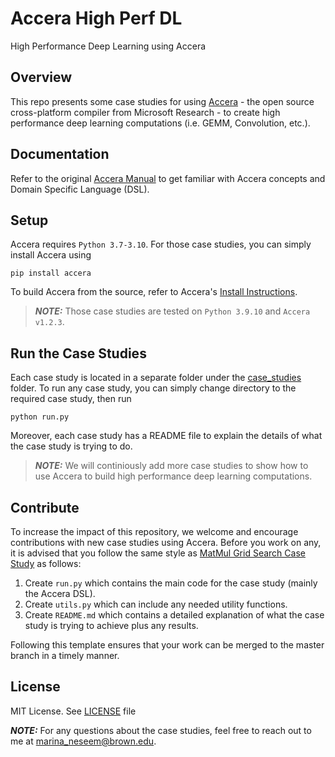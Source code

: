 # Accera High Perf DL
High Performance Deep Learning using Accera

## Overview 
This repo presents some case studies for using [Accera](https://github.com/microsoft/Accera) - the open source cross-platform compiler from Microsoft Research - to create high performance deep learning computations (i.e. GEMM, Convolution, etc.).

## Documentation
Refer to the original [Accera Manual](https://microsoft.github.io/Accera/Manual/) to get familiar with Accera concepts and Domain Specific Language (DSL).

## Setup
Accera requires `Python 3.7-3.10`. For those case studies, you can simply install Accera using
```
pip install accera
```

To build Accera from the source, refer to Accera's [Install Instructions](https://microsoft.github.io/Accera/Install/).

> **_NOTE:_** Those case studies are tested on `Python 3.9.10` and `Accera v1.2.3`.

## Run the Case Studies
Each case study is located in a separate folder under the [case_studies](case_studies) folder. To run any case study, you can simply change directory to the required case study, then run
```
python run.py
```
Moreover, each case study has a README file to explain the details of what the case study is trying to do.

> **_NOTE:_** We will continiously add more case studies to show how to use Accera to build high performance deep learning computations.

## Contribute
To increase the impact of this repository, we welcome and encourage contributions with new case studies using Accera. Before you work on any, it is advised that you follow the same style as [MatMul Grid Search Case Study](case_studies/matmul_gridsearch_on_avx2) as follows:

1. Create `run.py` which contains the main code for the case study (mainly the Accera DSL).
2. Create `utils.py` which can include any needed utility functions.
3. Create `README.md` which contains a detailed explanation of what the case study is trying to achieve plus any results.

Following this template ensures that your work can be merged to the master branch in a timely manner.

## License 
MIT License. See [LICENSE](LICENSE) file

**_NOTE:_** For any questions about the case studies, feel free to reach out to me at <marina_neseem@brown.edu>.
